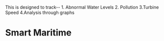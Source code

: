 This is designed to track--
        1. Abnormal Water Levels
        2. Pollution 
        3.Turbine Speed
        4.Analysis through graphs

   # Smart Maritime 
